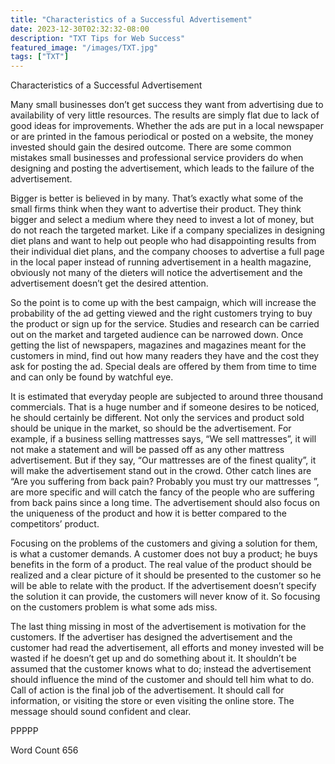 ```yaml
---
title: "Characteristics of a Successful Advertisement"
date: 2023-12-30T02:32:32-08:00
description: "TXT Tips for Web Success"
featured_image: "/images/TXT.jpg"
tags: ["TXT"]
---
```


Characteristics of a Successful Advertisement

Many small businesses don’t get success they want from advertising due to availability of very little resources. The results are simply flat due to lack of good ideas for improvements. Whether the ads are put in a local newspaper or are printed in the famous periodical or posted on a website, the money invested should gain the desired outcome. There are some common mistakes small businesses and professional service providers do when designing and posting the advertisement, which leads to the failure of the advertisement.

Bigger is better is believed in by many. That’s exactly what some of the small firms think when they want to advertise their product. They think bigger and select a medium where they need to invest a lot of money, but do not reach the targeted market. Like if a company specializes in designing diet plans and want to help out people who had disappointing results from their individual diet plans, and the company chooses to advertise a full page in the local paper instead of running advertisement in a health magazine, obviously not many of the dieters will notice the advertisement and the advertisement doesn’t get the desired attention. 

So the point is to come up with the best campaign, which will increase the probability of the ad getting viewed and the right customers trying to buy the product or sign up for the service. Studies and research can be carried out on the market and targeted audience can be narrowed down. Once getting the list of newspapers, magazines and magazines meant for the customers in mind, find out how many readers they have and the cost they ask for posting the ad. Special deals are offered by them from time to time and can only be found by watchful eye.

It is estimated that everyday people are subjected to around three thousand commercials. That is a huge number and if someone desires to be noticed, he should certainly be different. Not only the services and product sold should be unique in the market, so should be the advertisement.  For example, if a business selling mattresses says, “We sell mattresses”, it will not make a statement and will be passed off as any other mattress advertisement. But if they say, “Our mattresses are of the finest quality”, it will make the advertisement stand out in the crowd. Other catch lines are “Are you suffering from back pain? Probably you must try our mattresses ”, are more specific and will catch the fancy of the people who are suffering from back pains since a long time. The advertisement should also focus on the uniqueness of the product and how it is better compared to the competitors’ product.

Focusing on the problems of the customers and giving a solution for them, is what a customer demands. A customer does not buy a product; he buys benefits in the form of a product. The real value of the product should be realized and a clear picture of it should be presented to the customer so he will be able to relate with the product. If the advertisement doesn’t specify the solution it can provide, the customers will never know of it. So focusing on the customers problem is what some ads miss.   

The last thing missing in most of the advertisement is motivation for the customers. If the advertiser has designed the advertisement and the customer had read the advertisement, all efforts and money invested will be wasted if he doesn’t get up and do something about it. It shouldn’t be assumed that the customer knows what to do; instead the advertisement should influence the mind of the customer and should tell him what to do. Call of action is the final job of the advertisement. It should call for information, or visiting the store or even visiting the online store. The message should sound confident and clear.

PPPPP

Word Count 656




